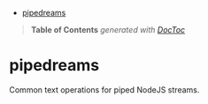 

- [pipedreams](#pipedreams)

> **Table of Contents**  *generated with [DocToc](http://doctoc.herokuapp.com/)*


pipedreams
==========

Common text operations for piped NodeJS streams.
